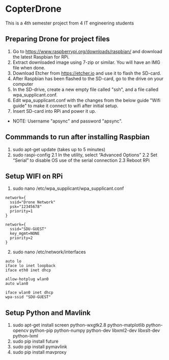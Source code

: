 # CopterDrone
This is a 4th semester project from 4 IT engineering students

## Preparing Drone for project files
1. Go to https://www.raspberrypi.org/downloads/raspbian/ and download the latest Raspbian for RPi.
2. Extract downloaded image using 7-zip or similar. You will have an IMG file when done.
3. Download Etcher from https://etcher.io and use it to flash the SD-card.
4. After Raspbian has been flashed to the SD-card, go to the drive on your computer
5. In the SD-drive, create a new empty file called "ssh", and a file called wpa_supplicant.conf.
6. Edit wpa_supplicant.conf with the changes from the below guide "Wifi guide" to make it connect to wifi after initial setup.
7. Insert SD-card into RPi and power it up.

* NOTE: Username "apsync" and password "apsync".

## Commmands to run after installing Raspbian
1. sudo apt-get update (takes up to 5 minutes)
2. sudo raspi-config
  2.1 In the utility, select “Advanced Options”
  2.2 Set “Serial” to disable OS use of the serial connection
  2.3 Reboot RPi

## Setup WIFI on RPi
1. sudo nano /etc/wpa_supplicant/wpa_supplicant.conf
```
network={
  ssid="Drone Network"
  psk="12345678"
  priority=1
}

network={
  ssid="SDU-GUEST"
  key_mgmt=NONE
  priority=2
}
```
2. sudo nano /etc/network/interfaces
```
auto lo
iface lo inet loopback
iface eth0 inet dhcp

allow-hotplug wlan0
auto wlan0

iface wlan0 inet dhcp
wpa-ssid "SDU-GUEST"
```

## Setup Python and Mavlink
1. sudo apt-get install screen python-wxgtk2.8 python-matplotlib python-opencv python-pip python-numpy python-dev libxml2-dev libxslt-dev python-lxml
2. sudo pip install future
3. sudo pip install pymavlink
4. sudo pip install mavproxy
